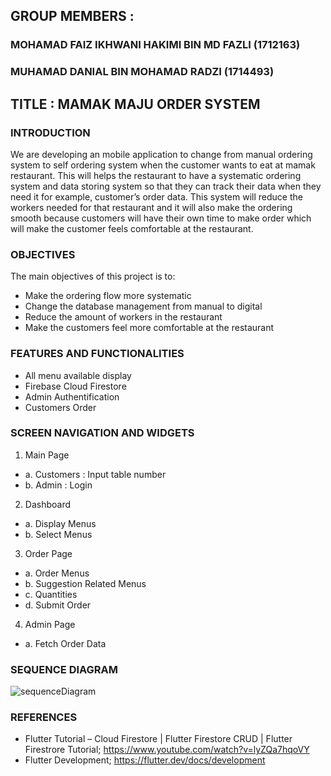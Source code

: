 ## GROUP MEMBERS : 
### MOHAMAD FAIZ IKHWANI HAKIMI BIN MD FAZLI (1712163) 
### MUHAMAD DANIAL BIN MOHAMAD RADZI (1714493)
## TITLE : MAMAK MAJU ORDER SYSTEM

### **INTRODUCTION**
We are developing an mobile application to change from manual ordering system to self ordering system when the customer wants to eat at mamak restaurant. This will helps the restaurant to have a systematic ordering system and data storing system so that they can track their data when they need it for example, customer’s order data. This system will reduce the workers needed for that restaurant and it will also make the ordering smooth because customers will have their own time to make order which will make the customer feels comfortable at the restaurant. 

### **OBJECTIVES**
The main objectives of this project is to:

- 	Make the ordering flow more systematic
- 	Change the database management from manual to digital
- 	Reduce the amount of workers in the restaurant
- 	Make the customers feel more comfortable at the restaurant

### **FEATURES AND FUNCTIONALITIES**
- All menu available display
-	Firebase Cloud Firestore
-	Admin Authentification 
-	Customers Order 

### **SCREEN NAVIGATION AND WIDGETS**
1.	Main Page
- a.	Customers : Input table number
- b.	Admin : Login
2.	Dashboard
- a.	Display Menus
- b.	Select Menus
3.	Order Page
- a.	Order Menus
- b.	Suggestion Related Menus
- c.	Quantities
- d.	Submit Order
4.	Admin Page
- a.	Fetch Order Data

### **SEQUENCE DIAGRAM**
![sequenceDiagram](https://user-images.githubusercontent.com/69358635/103472092-123f5000-4dc4-11eb-94ee-13e3504e8cf3.png)

 
### **REFERENCES**
- Flutter Tutorial – Cloud Firestore | Flutter Firestore CRUD | Flutter Firestrore Tutorial; https://www.youtube.com/watch?v=lyZQa7hqoVY
- Flutter Development; https://flutter.dev/docs/development 

